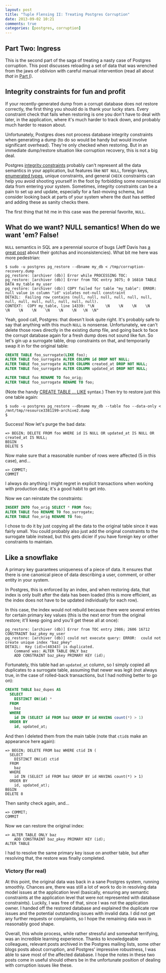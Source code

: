 ```yaml
---
layout: post
title: "Tuple Flensing II: Treating Postgres Corruption"
date: 2013-09-02 10:21
comments: true
categories: [postgres, corruption]
---
```

## Part Two: Ingress

This is the second part of the saga of treating a nasty case of
Postgres corruption. This post discusses reloading a set of data that was
wrenched from the jaws of oblivion with careful manual intervention
(read all about *that* in [Part I](/blog/2013/08/27/tuple-flensing-treating-postgres-corruption-part-i/)).

## Integrity constraints for fun and profit

If your recently-generated dump from a corrupt database does not
restore correctly, the first thing you should do is thank your lucky
stars. Every constraint check that fails when restoring is one you
don't have to deal with later, in the application, where it's much
harder to track down, and probably much harder to reason about.

Unfortunately, Postgres does not process database integrity
constraints when generating a dump (to do so would be handy but would
involve significant overhead). They're only checked when
restoring. But in an immediate dump/restore situation like corruption
recovery, this is not a big deal.

Postgres [integrity constraints](http://www.postgresql.org/docs/current/static/ddl-constraints.html)
probably can't represent all the data semantics in your application,
but features like `NOT NULL`, foreign keys, [enumerated types](http://www.postgresql.org/docs/current/static/datatype-enum.html),
unique constraints, and general `CHECK` constraints can help you avoid
shooting yourself in the foot by forbidding some nonsensical data from
entering your system. Sometimes, integrity constraints can be a pain to
set up and update, especially for a fast-moving schema, but consider
looking back at parts of your system where the dust has settled and
adding these as sanity checks there.

The first thing that hit me in this case was the perenial favorite, `NULL`.

## What do we want? NULL semantics! When do we want 'em? False!

`NULL` semantics in SQL are a perennial source of bugs (Jeff Davis has
[a great post](http://thoughts.davisjeff.com/2008/08/13/none-nil-nothing-undef-na-and-sql-null/)
about their gotchas and inconsistencies). What bit me here was more pedestrian:

```console
$ sudo -u postgres pg_restore --dbname my_db < /tmp/corruption-recovery.dump
pg_restore: [archiver (db)] Error while PROCESSING TOC:
pg_restore: [archiver (db)] Error from TOC entry 3075; 0 16810 TABLE DATA my_table my_user
pg_restore: [archiver (db)] COPY failed for table "my_table": ERROR:  null value in column "id" violates not-null constraint
DETAIL:  Failing row contains (null, null, null, null, null, null, null, null, null, null, null, null, null).
CONTEXT:  COPY my_table, line 14339: "\N	 \N    \N    \N	   \N	 \N    \N    \N	   \N	 \N    \N	\N	\N"
```

Yeah, good call, Postgres: that doesn't look quite right. It's
probably safe to say that anything with this much `NULL` is
nonsense. Unfortunately, we can't delete those rows directly in the
existing dump file, and going back to face the corrupt database again
for a fresh dump does not sound like fun. So let's gin up a surrogate
table, drop constraints on that, and temporarily swap it in for the
original table:

```sql
CREATE TABLE foo_surrogate(LIKE foo);
ALTER TABLE foo_surrogate ALTER COLUMN id DROP NOT NULL;
ALTER TABLE foo_surrogate ALTER COLUMN created_at DROP NOT NULL;
ALTER TABLE foo_surrogate ALTER COLUMN updated_at DROP NOT NULL;

ALTER TABLE foo RENAME TO foo_orig;
ALTER TABLE foo_surrogate RENAME TO foo;
```
(Note the handy [CREATE TABLE ... LIKE](http://www.postgresql.org/docs/current/static/sql-createtable.html) syntax.) Then try to restore just this one table again:

```console
$ sudo -u postgres pg_restore --dbname my_db --table foo --data-only < /mnt/tmp/resource3381199-archive2.dump
$
```

Success! Now let's purge the bad data:

```console
=> BEGIN; DELETE FROM foo WHERE id IS NULL OR updated_at IS NULL OR created_at IS NULL;
BEGIN
DELETE 5
```

Now make sure that a reasonable number of rows were affected (5 in
this case), and...

```console
=> COMMIT;
COMMIT
```

I always do anything I might regret in explicit transactions when
working with production data; it's a good habit to get into.

Now we can reinstate the constraints:

```sql
INSERT INTO foo_orig SELECT * FROM foo;
ALTER TABLE foo RENAME TO foo_surrogate;
ALTER TABLE foo_orig RENAME TO foo;
```

I chose to do it by just copying all the data to the original table
since it was fairly small. You could probably also just add the
original constraints to the surrogate table instead, but this gets
dicier if you have foreign key or other constraints to maintain.

## Like a snowflake

A primary key guarantees uniqueness of a piece of data. It ensures
that there is one canonical piece of data describing a user, comment,
or other entity in your system.

In Postgres, this is enforced by an index, and when restoring data,
that index is only built after the data has been loaded (this is more
efficient, as the index does not have to be updated individually for
each row).

In this case, the index would not rebuild because there were several
entries for certain primary key values (this is the next error from
the original restore; it'll keep going and you'll get these all at
once):

```console
pg_restore: [archiver (db)] Error from TOC entry 2986; 2606 16712 CONSTRAINT baz_pkey my_user
pg_restore: [archiver (db)] could not execute query: ERROR:  could not create unique index "baz_pkey"
DETAIL:  Key (id)=(48343) is duplicated.
    Command was: ALTER TABLE ONLY baz
    ADD CONSTRAINT baz_pkey PRIMARY KEY (id);
```

Fortunately, this table had an `updated_at` column, so I simply copied
all duplicates to a surrogate table, assuming that newer was legit
(not always true, in the case of rolled-back transactions, but I had
nothing better to go on):

```sql
CREATE TABLE baz_dupes AS
  SELECT
    DISTINCT ON(id) *
  FROM
    baz
  WHERE
    id IN (SELECT id FROM baz GROUP BY id HAVING count(*) > 1)
  ORDER BY
    id, updated_at;
```

And then I deleted them from the main table (note that `ctid`s make an
appearance here again):

```console
=> BEGIN; DELETE FROM baz WHERE ctid IN (
  SELECT
    DISTINCT ON(id) ctid
  FROM
    baz
  WHERE
    id IN (SELECT id FROM baz GROUP BY id HAVING count(*) > 1)
  ORDER BY
    id, updated_at);
BEGIN
DELETE 8 
```

Then sanity check again, and...

```console
=> COMMIT;
COMMIT
```

Now we can restore the original index:

```console
=> ALTER TABLE ONLY baz
    ADD CONSTRAINT baz_pkey PRIMARY KEY (id);
ALTER TABLE
```

I had to resolve the same primary key issue on another table, but
after resolving that, the restore was finally completed.

### Victory (for real)

At this point, the original data was back in a sane Postgres system,
running smoothly. Chances are, there was still a lot of work to do in
resolving data model issues at the application level (basically,
ensuring any semantic constraints at the application level that were
not represented with database constraints). Luckily, I was free of
that, since I was not the application owner. I handed off the restored
database and explained the duplicate row issues and the potential
outstanding issues with invalid data. I did not get any further
requests or complaints, so I hope the remaining data was in reasonably
good shape.

Overall, this whole process, while rather stressful and somewhat
terrifying, was an incredible learning experience. Thanks to
knowledgeable colleagues, relevant posts archived in the Postgres
mailing lists, some other blogs posts about corruption, and Postgres'
impressive robustness, I was able to save most of the affected
database. I hope the notes in these two posts come in useful should
others be in the unfortunate position of dealing with corruption
issues like these.
